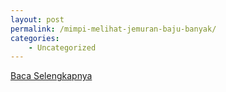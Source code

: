 ```yaml
---
layout: post
permalink: /mimpi-melihat-jemuran-baju-banyak/
categories:
    - Uncategorized
---
```


[Baca Selengkapnya](/07)